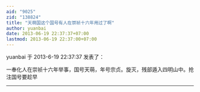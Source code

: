 ```yaml
---
aid: "9025"
zid: "138824"
title: "天萌国这个国号有人在崇祯十六年用过了啊"
author: yuanbai
date: 2013-06-19 22:37:37+07:00
lastmod: 2013-06-19 22:37:00+07:00
---
```


yuanbai 于 2013-6-19 22:37:37 发表了：

一奉化人在崇祯十六年举事，国号天萌，年号宗贞。旋灭，残部遁入四明山中。抢注国号要趁早

---
